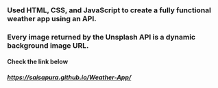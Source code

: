 ### Used HTML, CSS, and JavaScript to create a fully functional weather app using an API.
### Every image returned by the Unsplash API is a dynamic background image URL.
#### Check the link below
##### https://saisapura.github.io/Weather-App/

